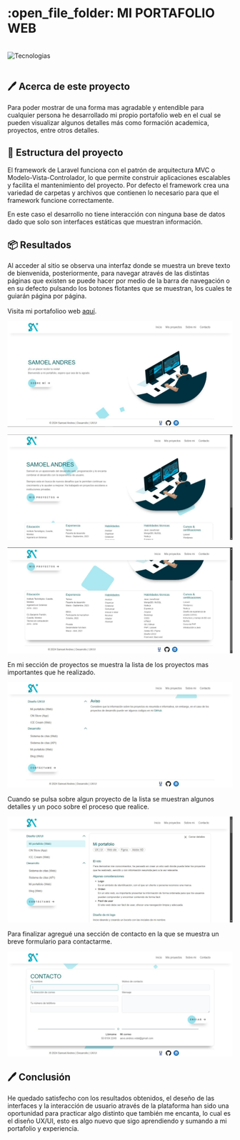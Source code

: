 <h1 align="left" width="100%"> :open_file_folder: MI PORTAFOLIO WEB </h1>

<br><img align="left" src="https://skillicons.dev/icons?i=vscode,laravel,php,bootstrap,html,css,github,git" height="37" alt="Tecnologias"><br><br>

## :pen: Acerca de este proyecto

Para poder mostrar de una forma mas agradable y entendible para cualquier persona he desarrollado mi propio portafolio web en el cual se pueden visualizar algunos detalles más como formación academica, proyectos, entre otros detalles.

## :hammer: Estructura del proyecto

El framework de Laravel funciona con el patrón de arquitectura MVC o Modelo-Vista-Controlador, lo que permite construir aplicaciones escalables y facilita el mantenimiento del proyecto. Por defecto el framework crea una variedad de carpetas y archivos que contienen lo necesario para que el framework funcione correctamente.

En este caso el desarrollo no tiene interacción con ninguna base de datos dado que solo son interfaces estáticas que muestran información.

## :package: Resultados

Al acceder al sitio se observa una interfaz donde se muestra un breve texto de bienvenida, posteriormente, para navegar através de las distintas páginas que existen se puede hacer por medio de la barra de navegación o en su defecto pulsando los botones flotantes que se muestran, los cuales te guiarán página por página. 
<br><br>
Visita mi portafolioo web <a href="https://samoelandres.com/">aquí</a>.

<p align="center">
    <img src="https://raw.githubusercontent.com/samoel-andres/my-portfolio/main/public/evidence/home_page.JPG" alt="Página de inicio">
</p>

<p align="center">
    <img src="https://raw.githubusercontent.com/samoel-andres/my-portfolio/main/public/evidence/about_part_1.JPG" alt="Acerca de 1">
</p>

<p align="center">
    <img src="https://raw.githubusercontent.com/samoel-andres/my-portfolio/main/public/evidence/about_part_2.JPG" alt="Acerca de 2">
</p>

En mi sección de proyectos se muestra la lista de los proyectos mas importantes que he realizado.

<p align="center">
    <img src="https://raw.githubusercontent.com/samoel-andres/my-portfolio/main/public/evidence/project_list.JPG" alt="Lista de los proyectos">
</p>

Cuando se pulsa sobre algun proyecto de la lista se muestran algunos detalles y un poco sobre el proceso que realice.

<p align="center">
    <img src="https://raw.githubusercontent.com/samoel-andres/my-portfolio/main/public/evidence/project.JPG" alt="Detalles de proyecto">
</p>

Para finalizar agregué una sección de contacto en la que se muestra un breve formulario para contactarme.

<p align="center">
    <img src="https://raw.githubusercontent.com/samoel-andres/my-portfolio/main/public/evidence/contact.JPG" alt="Página de contacto">
</p>

## :pen: Conclusión

He quedado satisfecho con los resultados obtenidos, el deseño de las interfaces y la interacción de usuario através de la plataforma han sido una oportunidad para practicar algo distinto que también me encanta, lo cual es el diseño UX/UI, esto es algo nuevo que sigo aprendiendo y sumando a mi portafolio y experiencia.
